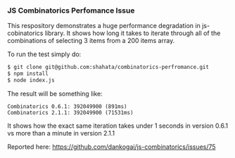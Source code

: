 ### JS Combinatorics Perfomance Issue

This respository demonstrates a huge performance degradation in js-cobinatorics library.
It shows how long it takes to iterate through all of the combinations of selecting 3 items from a 200 items array.

To run the test simply do:
```sh
$ git clone git@github.com:shahata/combinatorics-perfromance.git
$ npm install
$ node index.js
```

The result will be something like:
```
Combinatorics 0.6.1: 392049900 (891ms)
Combinatorics 2.1.1: 392049900 (71531ms)
```

It shows how the exact same iteration takes under 1 seconds in version 0.6.1 vs more than a minute in version 2.1.1

Reported here: https://github.com/dankogai/js-combinatorics/issues/75
